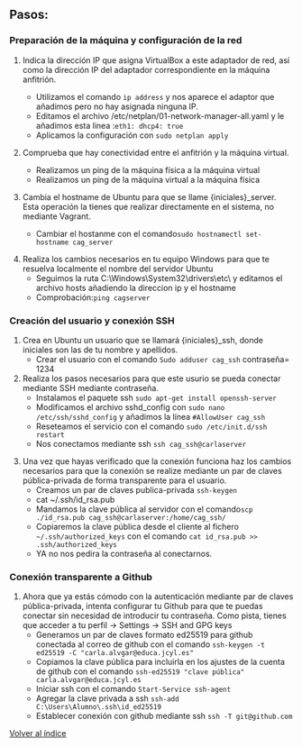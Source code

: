 ## Pasos:
### Preparación de la máquina y configuración de la red
<!--PS D:\ASO\aso_cag\UT02_linux\practicas\PR0202> vagrant init generic/ubuntu2204 --minimal-->
<!--vagrant up-->
<!--vagrant halt-->
<!--Añadir desde virtualbox el adaptador de red solo anfitrión-->
<!--Encender la MV desde virtualbox, sino no funcionara-->
1. Indica la dirección IP que asigna VirtualBox a este adaptador de red, así como la dirección IP del adaptador correspondiente en la máquina anfitrión.
    - Utilizamos el comando `ip address` y nos aparece el adaptor que añadimos pero no hay asignada ninguna IP.
    - Editamos el archivo /etc/netplan/01-network-manager-all.yaml y le añadimos esta linea :`eth1: dhcp4: true`
    - Aplicamos la configuración con `sudo netplan apply`
2. Comprueba que hay conectividad entre el anfitrión y la máquina virtual.
   - Realizamos un ping de la máquina física a la máquina virtual
   - Realizamos un ping de la máquina virtual a la máquina física
  
3. Cambia el hostname de Ubuntu para que se llame {iniciales}_server. Esta operación la tienes que realizar directamente en el sistema, no mediante Vagrant.
    - Cambiar el hostanme con el comando`sudo hostnamectl set-hostname cag_server`
<!--Con el comando hostnamectl podremos comprobarlo-->
<!--El hostname static no nos permite usar  "_" por lo que se queda como "cagserver" y el hostname pretty se nos queda como "cag_server"-->
<!--Con el comando hostnamectl podremos comprobarlo-->
4. Realiza los cambios necesarios en tu equipo Windows para que te resuelva localmente el nombre del servidor Ubuntu 
    - Seguimos la ruta C:\Windows\System32\drivers\etc\ y editamos el archivo hosts añadiendo la direccion ip y el hostname
    - Comprobación:`ping cagserver`
<!--Desde la máquina física entramos en el explorador de archivos y seguimos esta ruta "C:\Windows\System32\drivers\etc\" y editamos el archivo hosts añadiendo la direccion ip y el hostname "192.168.56.1 cagserver"-->
<!--Como necesitamos permisos de administrador para editar el archivo lo movemos al escritorio y lo editamos, después lo movemos a donde estaba ,recordando que era un archivo sin extensión-->

### Creación del usuario y conexión SSH
1. Crea en Ubuntu un usuario que se llamará {iniciales}_ssh, donde iniciales son las de tu nombre y apellidos.
    - Crear el usuario con el comando `Sudo adduser cag_ssh` contraseña= 1234
2. Realiza los pasos necesarios para que este usurio se pueda conectar mediante SSH mediante contraseña.
    - Instalamos el paquete ssh `sudo apt-get install openssh-server`
    - Modificamos el archivo sshd_config con `sudo nano /etc/ssh/sshd_config` y añadimos la línea `#AllowUser cag_ssh`
    - Reseteamos el servicio con el comando `sudo /etc/init.d/ssh restart`
    - Nos conectamos mediante ssh `ssh cag_ssh@carlaserver`
<!-- Utilizamos el comando cat para visualizar el fichero,y comprobar si esta modificado-->
<!--Reiniciamos el servicio ssh-->
<!--Usamos el comando ssh para conectarnos $ssh -p [PUERTO] [USUARIO]@[IP-DEL-SERVIDOR], despues introducimos yes y la contraseña(1234)-->
3. Una vez que hayas verificado que la conexión funciona haz los cambios necesarios para que la conexión se realize mediante un par de claves pública-privada de forma transparente para el usuario.
    - Creamos un par de claves publica-privada `ssh-keygen`
    - cat ~/.ssh/id_rsa.pub
    - Mandamos la clave pública al servidor con el comando`scp ./id_rsa.pub cag_ssh@carlaserver:/home/cag_ssh/`
    - Copiaremos la clave pública desde el cliente al fichero `~/.ssh/authorized_keys` con el comando `cat id_rsa.pub >> .ssh/authorized_keys`
    - YA no nos pedira la contraseña al conectarnos.
<!--La clave publica se guarda en "/home/cag_ssh/.ssh/id_rsa.pub" y la clave privada en "/home/cag_ssh/.ssh/id_rsa"-->
<!--Utilizamos el comando cat para ver la clave publica en ASCII-->
<!--Con el comando scp mandamos la clave al servidor-->
<!--Comprobamos con ls que se ha enviado la clave-->

### Conexión transparente a Github
1. Ahora que ya estás cómodo con la autenticación mediante par de claves pública-privada, intenta configurar tu Github para que te puedas conectar sin necesidad de introducir tu contraseña. Como pista, tienes que acceder a tu perfil -> Settings -> SSH and GPG keys
    - Generamos un par de claves formato ed25519 para github conectada al correo de github con el comando `ssh-keygen -t ed25519 -C "carla.alvgar@educa.jcyl.es"`
    - Copiamos la clave pública para incluirla en los ajustes de la cuenta de github con el comando `ssh-ed25519 "clave pública" carla.alvgar@educa.jcyl.es`
    - Iniciar ssh  con el comando `Start-Service ssh-agent` 
    - Agregar la clave privada a ssh `ssh-add C:\Users\Alumno\.ssh\id_ed25519`
    - Establecer conexión con github mediante ssh `ssh -T git@github.com`
<!--La clave publica se guarda en "C:\Users\Alumno/.ssh/id_ed25519.pub" y la clave privada en "C:\Users\Alumno/.ssh/id_ed25519"-->
[Volver al índice](../../index2.md)